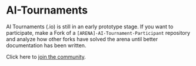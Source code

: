 # AI-Tournaments
AI Tournaments (.io) is still in an early prototype stage. If you want to participate, make a Fork of a `[ARENA]-AI-Tournament-Participant` repository and analyze how other forks have solved the arena until better documentation has been written.

Click here to [join the community](https://github.com/AI-Tournaments/AI-Tournaments/issues/1).
